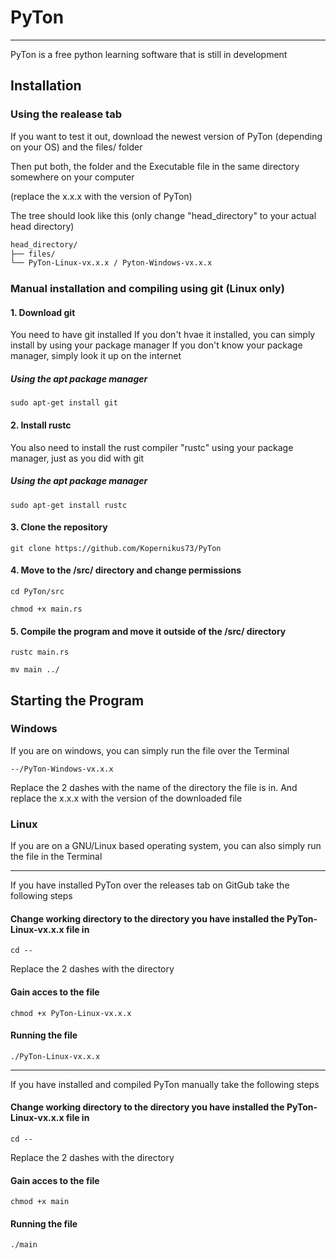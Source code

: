 # PyTon
---------------
PyTon is a free python learning software that is still in development

## Installation

### Using the realease tab

If you want to test it out, download the newest version of PyTon (depending on your OS) and the files/ folder

Then put both, the folder and the Executable file in the same directory somewhere on your computer

(replace the x.x.x with the version of PyTon)

The tree should look like this (only change "head_directory" to your actual head directory)

```bash
head_directory/
├── files/
└── PyTon-Linux-vx.x.x / Pyton-Windows-vx.x.x
```

### Manual installation and compiling using git (Linux only)
#### 1. Download git
You need to have git installed
If you don't hvae it installed, you can simply install by using your package manager
If you don't know your package manager, simply look it up on the internet

##### Using the apt package manager
```
sudo apt-get install git
```

#### 2. Install rustc
You also need to install the rust compiler "rustc" using your package manager, just as you did with git

##### Using the apt package manager
```
sudo apt-get install rustc
```

#### 3. Clone the repository
```
git clone https://github.com/Kopernikus73/PyTon
```
#### 4. Move to the /src/ directory and change permissions
```
cd PyTon/src
```
```
chmod +x main.rs
```
#### 5. Compile the program and move it outside of the /src/ directory
```
rustc main.rs
```
```
mv main ../
```

 ## Starting the Program
 ### Windows
 If you are on windows, you can simply run the file over the Terminal
 ```
--/PyTon-Windows-vx.x.x
```
Replace the 2 dashes with the name of the directory the file is in. And replace the x.x.x with the version of the downloaded file

### Linux
If you are on a GNU/Linux based operating system, you can also simply run the file in the Terminal

--------------
If you have installed PyTon over the releases tab on GitGub take the following steps

#### Change working directory to the directory you have installed the PyTon-Linux-vx.x.x file in
```
cd --
```
Replace the 2 dashes with the directory

#### Gain acces to the file
```
chmod +x PyTon-Linux-vx.x.x
```
#### Running the file
```
./PyTon-Linux-vx.x.x
```
---------------
If you have installed and compiled PyTon manually take the following steps

#### Change working directory to the directory you have installed the PyTon-Linux-vx.x.x file in
```
cd --
```
Replace the 2 dashes with the directory

#### Gain acces to the file
```
chmod +x main
```

#### Running the file
```
./main
```

